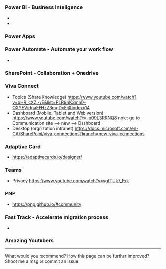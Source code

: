 ### Power BI - Business inteligence
- 
- 

### Power Apps


### Power Automate - Automate your work flow
-  

### SharePoint - Collaboration + Onedrive


### Viva Connect 
- Topics (Share Knowledge) https://www.youtube.com/watch?v=bHR_cXZi-yE&list=PLR9nK3mnD-OXYEVirlqaEFHzZ3mqDxEij&index=14
- Dashboard (Mobile, Tablet and Web version): https://www.youtube.com/watch?v=-p09L3RRNQ8
  note: go to Communication site --> new --> Dashboard
- Desktop (orgnization intranet) https://docs.microsoft.com/en-CA/SharePoint/viva-connections?branch=new-viva-connections


### Adaptive Card
- https://adaptivecards.io/designer/


### Teams
- Privacy https://www.youtube.com/watch?v=vgfTUk7_Fxk

### PNP
- https://pnp.github.io/#community


### Fast Track - Accelerate migration process
- 


### Amazing Youtubers

------------------------------
What would you recommend?
How this page can be further improved?
Shoot me a msg or commit an issue
